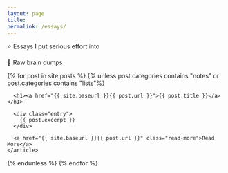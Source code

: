 ```yaml
---
layout: page
title: 
permalink: /essays/
---
```


<div class="posts">
  <article class="post">
    <p>⭐️ Essays I put serious effort into</p>
    <p>🧠 Raw brain dumps</p>
  </article>

  {% for post in site.posts %}
  {% unless post.categories contains "notes" or post.categories contains "lists"%}
    <article class="post">

      <h1><a href="{{ site.baseurl }}{{ post.url }}">{{ post.title }}</a></h1>

      <div class="entry">
        {{ post.excerpt }}
      </div>

      <a href="{{ site.baseurl }}{{ post.url }}" class="read-more">Read More</a>
    </article>
  {% endunless %}
  {% endfor %}
</div>